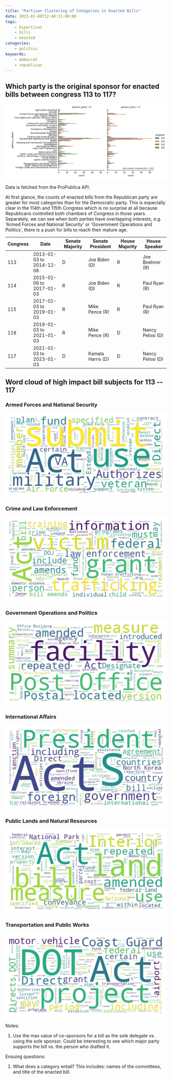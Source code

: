 ```yaml
---
title: "Partisan Clustering of Categories in Enacted Bills"
date: 2023-01-08T12:48:11-08:00
tags:
    - bipartisan
    - bills
    - enacted
categories:
    - politics
keywords:
    - democrat
    - republican
---
```


## Which party is the original sponsor for enacted bills between congress 113 to 117?
![Enacted bills](/images/enacted-bills.png)

Data is fetched from the ProPublica API.

At first glance, the counts of enacted bills from the Republican party are greater for most categories than for the Democratic party. This is especially clear in the 114th and 115th Congress which is no surprise at all because Republicans controlled both chambers of Congress in those years. Separately, we can see when both parties have overlapping interests, e.g. 'Armed Forces and National Security' or 'Government Operations and Politics', there is a push for bills to reach their mature age.

| Congress | Date | Senate Majority | Senate President | House Majority | House Speaker |
| -- | -- | -- | -- | -- | -- |
| 113 | 2013-01-03 to 2014-12-06 | D | Joe Biden (D) | R | Joe Boehner (R) |
| 114 | 2015-01-06 to 2017-01-03 | R | Joe Biden (D) | R | Paul Ryan (R) |
| 115 | 2017-01-03 to 2019-01-03 | R | Mike Pence (R) | R | Paul Ryan (R) |
| 116 | 2019-01-03 to 2021-01-03 | R | Mike Pence (R) | D | Nancy Pelosi (D) |
| 117 | 2021-01-03 to 2023-01-03 | D | Kamala Harris (D) | D | Nancy Pelosi (D) |

## Word cloud of high impact bill subjects for 113 -- 117
### Armed Forces and National Security
![Word Cloud #1](/images/wordcloud-Armed_Forces_and_National_Security.png)
### Crime and Law Enforcement
![Word Cloud #2](/images/wordcloud-Crime_and_Law_Enforcement.png)
### Government Operations and Politics
![Word Cloud #3](/images/wordcloud-Government_Operations_and_Politics.png)
### International Affairs
![Word Cloud #4](/images/wordcloud-International_Affairs.png)
### Public Lands and Natural Resources
![Word Cloud #5](/images/wordcloud-Public_Lands_and_Natural_Resources.png)
### Transportation and Public Works
![Word Cloud #6](/images/wordcloud-Transportation_and_Public_Works.png)



Notes:
1. Use the max value of co-sponsors for a bill as the sole delegate vs. using the sole sponsor. Could be interesting to see which major party supports the bill vs. the person who drafted it.

Ensuing questions:
1. What does a category entail? This includes: names of the committees, and title of the enacted bill.